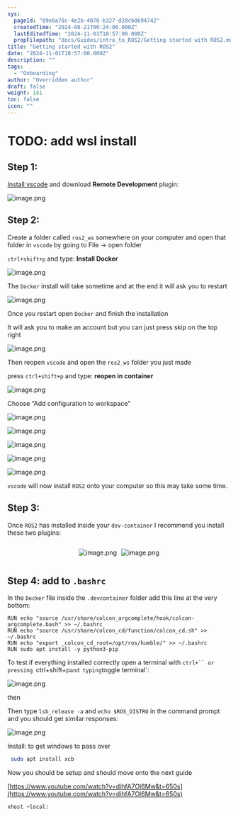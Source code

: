 ```yaml
---
sys:
  pageId: "89e0a78c-4e2b-4070-b327-d28cb0694742"
  createdTime: "2024-08-21T00:24:00.000Z"
  lastEditedTime: "2024-11-01T18:57:00.000Z"
  propFilepath: "docs/Guides/intro_to_ROS2/Getting started with ROS2.md"
title: "Getting started with ROS2"
date: "2024-11-01T18:57:00.000Z"
description: ""
tags:
  - "Onboarding"
author: "Overridden author"
draft: false
weight: 141
toc: false
icon: ""
---
```


# TODO: add wsl install

## Step 1:

[Install vscode](https://code.visualstudio.com/download) and download **Remote Development** plugin:

![image.png](https://prod-files-secure.s3.us-west-2.amazonaws.com/d518164a-d88e-44d1-a4ee-3adb3bd8bce0/efb52993-1881-4a40-b95e-6f020334f022/image.png?X-Amz-Algorithm=AWS4-HMAC-SHA256&X-Amz-Content-Sha256=UNSIGNED-PAYLOAD&X-Amz-Credential=ASIAZI2LB466Z6BAXYFJ%2F20250301%2Fus-west-2%2Fs3%2Faws4_request&X-Amz-Date=20250301T021805Z&X-Amz-Expires=3600&X-Amz-Security-Token=IQoJb3JpZ2luX2VjEGIaCXVzLXdlc3QtMiJHMEUCIQCgaB1qNK84i3j%2FXM352sq1PL0tkiPRkf9IGBjkRRvI0QIgDjMPEbl%2BnOWjNEEo3a5ePMxo90FqGgqDH2hRBWK9KwQqiAQIm%2F%2F%2F%2F%2F%2F%2F%2F%2F%2F%2FARAAGgw2Mzc0MjMxODM4MDUiDDp1KW4%2B5u95NklWmSrcA7i%2BEDDKtRCJzfva8GvINUDJVh7S03vjSt21RLLcBS9vwoW1IovIFGHtCNzZRMBCDIQjKpO7UozK84Mw9bCaThP%2BpsO9zZivR9YBVbBdClnTZL%2BmrLSE%2FpyZM6Lh%2BnmKy0NnEp0m4rtSOb3%2FaiYrv%2FUldLuo%2FOarK1KoFG1uxbqSVjJnzOfJzZKIofqI0%2Bs%2FXLKKS4yCVJhuNRkrKe%2Bw%2BiqVOBvAky7m4mwXjj5zTq8DWYaETinUZNcZUIPS3NSA4a9nTn5y9SNlK1AJdlFW8FyugzCEUGD1P4Jn15ZjpPL1r6GXJnTIq0LTXHhf78MmXlo9lvVon78jNuGgopRlyTVvcSI0zZC%2FHQEjzuBNeXW8al53EU2hrGTV1dtdxpxq4Pod%2FIUGfPUVuX63BxEkr%2Bkex3d8QnUdBX%2BSZ92GkBjOkmDyrl%2FQhyaZTuzmveWfQoLMO12NGSS1OeWEba7Xf%2BLPIaJXuKMXpnshkT2Cs90zymy6LADwDWH%2FWs9Gn34FbC%2F%2BCodfFeZaT5PnOUpBTh3LYZ86iN7aMVi5HPmm3Yy%2FrMTSkbfuQKyEXBmFssdfGPgLN1CfiHqclowtKXDu8TPzwK1mY%2B6asAPY1bg2lSPpAtUS1A1rbH9m3FyAMOvUib4GOqUB7lHNbdV7dqIuhWuKzeu4HRuw8dWZyJW6dFrX4RVSnp7ZlAtZxG1Dlrq7arIaRQ1wpO9skiqyvQQA3Amv74PoQhRYNM3TM0ilh4gwQ2ULYjhbmL%2F0i0ez%2B3yrIJZCdu%2FQOBRrdgUL1UhLj5DN1UwAYKMYkzui5Rdt8sJX4hJwpYbYk2rxfzTEpyLMX8mh7aplUrqIWhczPCnNjB4pEHFCGGULq8zy&X-Amz-Signature=cea964c6719c879771da5e887a9624b3e27207ac6e48a49eb927ae77b44a5291&X-Amz-SignedHeaders=host&x-id=GetObject)

## Step 2:

Create a folder called `ros2_ws` somewhere on your computer and open that folder in `vscode` by going to File → open folder 

`ctrl+shift+p` and type: **Install Docker**

![image.png](https://prod-files-secure.s3.us-west-2.amazonaws.com/d518164a-d88e-44d1-a4ee-3adb3bd8bce0/2269dc0e-1cd5-47ff-bceb-c04ad9b2eab0/image.png?X-Amz-Algorithm=AWS4-HMAC-SHA256&X-Amz-Content-Sha256=UNSIGNED-PAYLOAD&X-Amz-Credential=ASIAZI2LB466Z6BAXYFJ%2F20250301%2Fus-west-2%2Fs3%2Faws4_request&X-Amz-Date=20250301T021805Z&X-Amz-Expires=3600&X-Amz-Security-Token=IQoJb3JpZ2luX2VjEGIaCXVzLXdlc3QtMiJHMEUCIQCgaB1qNK84i3j%2FXM352sq1PL0tkiPRkf9IGBjkRRvI0QIgDjMPEbl%2BnOWjNEEo3a5ePMxo90FqGgqDH2hRBWK9KwQqiAQIm%2F%2F%2F%2F%2F%2F%2F%2F%2F%2F%2FARAAGgw2Mzc0MjMxODM4MDUiDDp1KW4%2B5u95NklWmSrcA7i%2BEDDKtRCJzfva8GvINUDJVh7S03vjSt21RLLcBS9vwoW1IovIFGHtCNzZRMBCDIQjKpO7UozK84Mw9bCaThP%2BpsO9zZivR9YBVbBdClnTZL%2BmrLSE%2FpyZM6Lh%2BnmKy0NnEp0m4rtSOb3%2FaiYrv%2FUldLuo%2FOarK1KoFG1uxbqSVjJnzOfJzZKIofqI0%2Bs%2FXLKKS4yCVJhuNRkrKe%2Bw%2BiqVOBvAky7m4mwXjj5zTq8DWYaETinUZNcZUIPS3NSA4a9nTn5y9SNlK1AJdlFW8FyugzCEUGD1P4Jn15ZjpPL1r6GXJnTIq0LTXHhf78MmXlo9lvVon78jNuGgopRlyTVvcSI0zZC%2FHQEjzuBNeXW8al53EU2hrGTV1dtdxpxq4Pod%2FIUGfPUVuX63BxEkr%2Bkex3d8QnUdBX%2BSZ92GkBjOkmDyrl%2FQhyaZTuzmveWfQoLMO12NGSS1OeWEba7Xf%2BLPIaJXuKMXpnshkT2Cs90zymy6LADwDWH%2FWs9Gn34FbC%2F%2BCodfFeZaT5PnOUpBTh3LYZ86iN7aMVi5HPmm3Yy%2FrMTSkbfuQKyEXBmFssdfGPgLN1CfiHqclowtKXDu8TPzwK1mY%2B6asAPY1bg2lSPpAtUS1A1rbH9m3FyAMOvUib4GOqUB7lHNbdV7dqIuhWuKzeu4HRuw8dWZyJW6dFrX4RVSnp7ZlAtZxG1Dlrq7arIaRQ1wpO9skiqyvQQA3Amv74PoQhRYNM3TM0ilh4gwQ2ULYjhbmL%2F0i0ez%2B3yrIJZCdu%2FQOBRrdgUL1UhLj5DN1UwAYKMYkzui5Rdt8sJX4hJwpYbYk2rxfzTEpyLMX8mh7aplUrqIWhczPCnNjB4pEHFCGGULq8zy&X-Amz-Signature=5b28c14a9ff596670944154cc9e2593f2be5ab0177f2c7cbc5d30463414a922e&X-Amz-SignedHeaders=host&x-id=GetObject)

The `Docker` install will take sometime and at the end it will ask you to restart

![image.png](https://prod-files-secure.s3.us-west-2.amazonaws.com/d518164a-d88e-44d1-a4ee-3adb3bd8bce0/ed233f78-be33-4b1f-b89c-9c346c0e961e/image.png?X-Amz-Algorithm=AWS4-HMAC-SHA256&X-Amz-Content-Sha256=UNSIGNED-PAYLOAD&X-Amz-Credential=ASIAZI2LB466Z6BAXYFJ%2F20250301%2Fus-west-2%2Fs3%2Faws4_request&X-Amz-Date=20250301T021805Z&X-Amz-Expires=3600&X-Amz-Security-Token=IQoJb3JpZ2luX2VjEGIaCXVzLXdlc3QtMiJHMEUCIQCgaB1qNK84i3j%2FXM352sq1PL0tkiPRkf9IGBjkRRvI0QIgDjMPEbl%2BnOWjNEEo3a5ePMxo90FqGgqDH2hRBWK9KwQqiAQIm%2F%2F%2F%2F%2F%2F%2F%2F%2F%2F%2FARAAGgw2Mzc0MjMxODM4MDUiDDp1KW4%2B5u95NklWmSrcA7i%2BEDDKtRCJzfva8GvINUDJVh7S03vjSt21RLLcBS9vwoW1IovIFGHtCNzZRMBCDIQjKpO7UozK84Mw9bCaThP%2BpsO9zZivR9YBVbBdClnTZL%2BmrLSE%2FpyZM6Lh%2BnmKy0NnEp0m4rtSOb3%2FaiYrv%2FUldLuo%2FOarK1KoFG1uxbqSVjJnzOfJzZKIofqI0%2Bs%2FXLKKS4yCVJhuNRkrKe%2Bw%2BiqVOBvAky7m4mwXjj5zTq8DWYaETinUZNcZUIPS3NSA4a9nTn5y9SNlK1AJdlFW8FyugzCEUGD1P4Jn15ZjpPL1r6GXJnTIq0LTXHhf78MmXlo9lvVon78jNuGgopRlyTVvcSI0zZC%2FHQEjzuBNeXW8al53EU2hrGTV1dtdxpxq4Pod%2FIUGfPUVuX63BxEkr%2Bkex3d8QnUdBX%2BSZ92GkBjOkmDyrl%2FQhyaZTuzmveWfQoLMO12NGSS1OeWEba7Xf%2BLPIaJXuKMXpnshkT2Cs90zymy6LADwDWH%2FWs9Gn34FbC%2F%2BCodfFeZaT5PnOUpBTh3LYZ86iN7aMVi5HPmm3Yy%2FrMTSkbfuQKyEXBmFssdfGPgLN1CfiHqclowtKXDu8TPzwK1mY%2B6asAPY1bg2lSPpAtUS1A1rbH9m3FyAMOvUib4GOqUB7lHNbdV7dqIuhWuKzeu4HRuw8dWZyJW6dFrX4RVSnp7ZlAtZxG1Dlrq7arIaRQ1wpO9skiqyvQQA3Amv74PoQhRYNM3TM0ilh4gwQ2ULYjhbmL%2F0i0ez%2B3yrIJZCdu%2FQOBRrdgUL1UhLj5DN1UwAYKMYkzui5Rdt8sJX4hJwpYbYk2rxfzTEpyLMX8mh7aplUrqIWhczPCnNjB4pEHFCGGULq8zy&X-Amz-Signature=78b34fb57b24d5ba37bc834c05eff9d2b24ba611572cdd08236fad380c62d2eb&X-Amz-SignedHeaders=host&x-id=GetObject)

Once you restart open `Docker` and finish the installation

It will ask you to make an account but you can just press skip on the top right

![image.png](https://prod-files-secure.s3.us-west-2.amazonaws.com/d518164a-d88e-44d1-a4ee-3adb3bd8bce0/21010ad9-1659-4fd9-9f59-9932a09b2a3d/image.png?X-Amz-Algorithm=AWS4-HMAC-SHA256&X-Amz-Content-Sha256=UNSIGNED-PAYLOAD&X-Amz-Credential=ASIAZI2LB466Z6BAXYFJ%2F20250301%2Fus-west-2%2Fs3%2Faws4_request&X-Amz-Date=20250301T021805Z&X-Amz-Expires=3600&X-Amz-Security-Token=IQoJb3JpZ2luX2VjEGIaCXVzLXdlc3QtMiJHMEUCIQCgaB1qNK84i3j%2FXM352sq1PL0tkiPRkf9IGBjkRRvI0QIgDjMPEbl%2BnOWjNEEo3a5ePMxo90FqGgqDH2hRBWK9KwQqiAQIm%2F%2F%2F%2F%2F%2F%2F%2F%2F%2F%2FARAAGgw2Mzc0MjMxODM4MDUiDDp1KW4%2B5u95NklWmSrcA7i%2BEDDKtRCJzfva8GvINUDJVh7S03vjSt21RLLcBS9vwoW1IovIFGHtCNzZRMBCDIQjKpO7UozK84Mw9bCaThP%2BpsO9zZivR9YBVbBdClnTZL%2BmrLSE%2FpyZM6Lh%2BnmKy0NnEp0m4rtSOb3%2FaiYrv%2FUldLuo%2FOarK1KoFG1uxbqSVjJnzOfJzZKIofqI0%2Bs%2FXLKKS4yCVJhuNRkrKe%2Bw%2BiqVOBvAky7m4mwXjj5zTq8DWYaETinUZNcZUIPS3NSA4a9nTn5y9SNlK1AJdlFW8FyugzCEUGD1P4Jn15ZjpPL1r6GXJnTIq0LTXHhf78MmXlo9lvVon78jNuGgopRlyTVvcSI0zZC%2FHQEjzuBNeXW8al53EU2hrGTV1dtdxpxq4Pod%2FIUGfPUVuX63BxEkr%2Bkex3d8QnUdBX%2BSZ92GkBjOkmDyrl%2FQhyaZTuzmveWfQoLMO12NGSS1OeWEba7Xf%2BLPIaJXuKMXpnshkT2Cs90zymy6LADwDWH%2FWs9Gn34FbC%2F%2BCodfFeZaT5PnOUpBTh3LYZ86iN7aMVi5HPmm3Yy%2FrMTSkbfuQKyEXBmFssdfGPgLN1CfiHqclowtKXDu8TPzwK1mY%2B6asAPY1bg2lSPpAtUS1A1rbH9m3FyAMOvUib4GOqUB7lHNbdV7dqIuhWuKzeu4HRuw8dWZyJW6dFrX4RVSnp7ZlAtZxG1Dlrq7arIaRQ1wpO9skiqyvQQA3Amv74PoQhRYNM3TM0ilh4gwQ2ULYjhbmL%2F0i0ez%2B3yrIJZCdu%2FQOBRrdgUL1UhLj5DN1UwAYKMYkzui5Rdt8sJX4hJwpYbYk2rxfzTEpyLMX8mh7aplUrqIWhczPCnNjB4pEHFCGGULq8zy&X-Amz-Signature=0a03c0ebe13918c9faabf64711eefeb89254dae27b5525c4ff0939b1e38a6815&X-Amz-SignedHeaders=host&x-id=GetObject)

Then reopen `vscode` and open the `ros2_ws` folder you just made

press `ctrl+shift+p` and type: **reopen in container**

![image.png](https://prod-files-secure.s3.us-west-2.amazonaws.com/d518164a-d88e-44d1-a4ee-3adb3bd8bce0/4e93b8c2-41ad-488c-8095-c74205196118/image.png?X-Amz-Algorithm=AWS4-HMAC-SHA256&X-Amz-Content-Sha256=UNSIGNED-PAYLOAD&X-Amz-Credential=ASIAZI2LB466Z6BAXYFJ%2F20250301%2Fus-west-2%2Fs3%2Faws4_request&X-Amz-Date=20250301T021805Z&X-Amz-Expires=3600&X-Amz-Security-Token=IQoJb3JpZ2luX2VjEGIaCXVzLXdlc3QtMiJHMEUCIQCgaB1qNK84i3j%2FXM352sq1PL0tkiPRkf9IGBjkRRvI0QIgDjMPEbl%2BnOWjNEEo3a5ePMxo90FqGgqDH2hRBWK9KwQqiAQIm%2F%2F%2F%2F%2F%2F%2F%2F%2F%2F%2FARAAGgw2Mzc0MjMxODM4MDUiDDp1KW4%2B5u95NklWmSrcA7i%2BEDDKtRCJzfva8GvINUDJVh7S03vjSt21RLLcBS9vwoW1IovIFGHtCNzZRMBCDIQjKpO7UozK84Mw9bCaThP%2BpsO9zZivR9YBVbBdClnTZL%2BmrLSE%2FpyZM6Lh%2BnmKy0NnEp0m4rtSOb3%2FaiYrv%2FUldLuo%2FOarK1KoFG1uxbqSVjJnzOfJzZKIofqI0%2Bs%2FXLKKS4yCVJhuNRkrKe%2Bw%2BiqVOBvAky7m4mwXjj5zTq8DWYaETinUZNcZUIPS3NSA4a9nTn5y9SNlK1AJdlFW8FyugzCEUGD1P4Jn15ZjpPL1r6GXJnTIq0LTXHhf78MmXlo9lvVon78jNuGgopRlyTVvcSI0zZC%2FHQEjzuBNeXW8al53EU2hrGTV1dtdxpxq4Pod%2FIUGfPUVuX63BxEkr%2Bkex3d8QnUdBX%2BSZ92GkBjOkmDyrl%2FQhyaZTuzmveWfQoLMO12NGSS1OeWEba7Xf%2BLPIaJXuKMXpnshkT2Cs90zymy6LADwDWH%2FWs9Gn34FbC%2F%2BCodfFeZaT5PnOUpBTh3LYZ86iN7aMVi5HPmm3Yy%2FrMTSkbfuQKyEXBmFssdfGPgLN1CfiHqclowtKXDu8TPzwK1mY%2B6asAPY1bg2lSPpAtUS1A1rbH9m3FyAMOvUib4GOqUB7lHNbdV7dqIuhWuKzeu4HRuw8dWZyJW6dFrX4RVSnp7ZlAtZxG1Dlrq7arIaRQ1wpO9skiqyvQQA3Amv74PoQhRYNM3TM0ilh4gwQ2ULYjhbmL%2F0i0ez%2B3yrIJZCdu%2FQOBRrdgUL1UhLj5DN1UwAYKMYkzui5Rdt8sJX4hJwpYbYk2rxfzTEpyLMX8mh7aplUrqIWhczPCnNjB4pEHFCGGULq8zy&X-Amz-Signature=3ddcaca69e9c45727d89ec417a4872ef905dd097fe902686bc49dff8c5012c60&X-Amz-SignedHeaders=host&x-id=GetObject)

Choose “Add configuration to workspace”

![image.png](https://prod-files-secure.s3.us-west-2.amazonaws.com/d518164a-d88e-44d1-a4ee-3adb3bd8bce0/9560b282-5060-4989-ba37-97e7b2c22476/image.png?X-Amz-Algorithm=AWS4-HMAC-SHA256&X-Amz-Content-Sha256=UNSIGNED-PAYLOAD&X-Amz-Credential=ASIAZI2LB466Z6BAXYFJ%2F20250301%2Fus-west-2%2Fs3%2Faws4_request&X-Amz-Date=20250301T021805Z&X-Amz-Expires=3600&X-Amz-Security-Token=IQoJb3JpZ2luX2VjEGIaCXVzLXdlc3QtMiJHMEUCIQCgaB1qNK84i3j%2FXM352sq1PL0tkiPRkf9IGBjkRRvI0QIgDjMPEbl%2BnOWjNEEo3a5ePMxo90FqGgqDH2hRBWK9KwQqiAQIm%2F%2F%2F%2F%2F%2F%2F%2F%2F%2F%2FARAAGgw2Mzc0MjMxODM4MDUiDDp1KW4%2B5u95NklWmSrcA7i%2BEDDKtRCJzfva8GvINUDJVh7S03vjSt21RLLcBS9vwoW1IovIFGHtCNzZRMBCDIQjKpO7UozK84Mw9bCaThP%2BpsO9zZivR9YBVbBdClnTZL%2BmrLSE%2FpyZM6Lh%2BnmKy0NnEp0m4rtSOb3%2FaiYrv%2FUldLuo%2FOarK1KoFG1uxbqSVjJnzOfJzZKIofqI0%2Bs%2FXLKKS4yCVJhuNRkrKe%2Bw%2BiqVOBvAky7m4mwXjj5zTq8DWYaETinUZNcZUIPS3NSA4a9nTn5y9SNlK1AJdlFW8FyugzCEUGD1P4Jn15ZjpPL1r6GXJnTIq0LTXHhf78MmXlo9lvVon78jNuGgopRlyTVvcSI0zZC%2FHQEjzuBNeXW8al53EU2hrGTV1dtdxpxq4Pod%2FIUGfPUVuX63BxEkr%2Bkex3d8QnUdBX%2BSZ92GkBjOkmDyrl%2FQhyaZTuzmveWfQoLMO12NGSS1OeWEba7Xf%2BLPIaJXuKMXpnshkT2Cs90zymy6LADwDWH%2FWs9Gn34FbC%2F%2BCodfFeZaT5PnOUpBTh3LYZ86iN7aMVi5HPmm3Yy%2FrMTSkbfuQKyEXBmFssdfGPgLN1CfiHqclowtKXDu8TPzwK1mY%2B6asAPY1bg2lSPpAtUS1A1rbH9m3FyAMOvUib4GOqUB7lHNbdV7dqIuhWuKzeu4HRuw8dWZyJW6dFrX4RVSnp7ZlAtZxG1Dlrq7arIaRQ1wpO9skiqyvQQA3Amv74PoQhRYNM3TM0ilh4gwQ2ULYjhbmL%2F0i0ez%2B3yrIJZCdu%2FQOBRrdgUL1UhLj5DN1UwAYKMYkzui5Rdt8sJX4hJwpYbYk2rxfzTEpyLMX8mh7aplUrqIWhczPCnNjB4pEHFCGGULq8zy&X-Amz-Signature=b02cbfac577a1a9cc950e3a15b1754544f15d9387a7c85598dee39261b60b679&X-Amz-SignedHeaders=host&x-id=GetObject)

![image.png](https://prod-files-secure.s3.us-west-2.amazonaws.com/d518164a-d88e-44d1-a4ee-3adb3bd8bce0/2ee63f81-886b-48e8-a553-dc6e5eac99e4/image.png?X-Amz-Algorithm=AWS4-HMAC-SHA256&X-Amz-Content-Sha256=UNSIGNED-PAYLOAD&X-Amz-Credential=ASIAZI2LB466Z6BAXYFJ%2F20250301%2Fus-west-2%2Fs3%2Faws4_request&X-Amz-Date=20250301T021805Z&X-Amz-Expires=3600&X-Amz-Security-Token=IQoJb3JpZ2luX2VjEGIaCXVzLXdlc3QtMiJHMEUCIQCgaB1qNK84i3j%2FXM352sq1PL0tkiPRkf9IGBjkRRvI0QIgDjMPEbl%2BnOWjNEEo3a5ePMxo90FqGgqDH2hRBWK9KwQqiAQIm%2F%2F%2F%2F%2F%2F%2F%2F%2F%2F%2FARAAGgw2Mzc0MjMxODM4MDUiDDp1KW4%2B5u95NklWmSrcA7i%2BEDDKtRCJzfva8GvINUDJVh7S03vjSt21RLLcBS9vwoW1IovIFGHtCNzZRMBCDIQjKpO7UozK84Mw9bCaThP%2BpsO9zZivR9YBVbBdClnTZL%2BmrLSE%2FpyZM6Lh%2BnmKy0NnEp0m4rtSOb3%2FaiYrv%2FUldLuo%2FOarK1KoFG1uxbqSVjJnzOfJzZKIofqI0%2Bs%2FXLKKS4yCVJhuNRkrKe%2Bw%2BiqVOBvAky7m4mwXjj5zTq8DWYaETinUZNcZUIPS3NSA4a9nTn5y9SNlK1AJdlFW8FyugzCEUGD1P4Jn15ZjpPL1r6GXJnTIq0LTXHhf78MmXlo9lvVon78jNuGgopRlyTVvcSI0zZC%2FHQEjzuBNeXW8al53EU2hrGTV1dtdxpxq4Pod%2FIUGfPUVuX63BxEkr%2Bkex3d8QnUdBX%2BSZ92GkBjOkmDyrl%2FQhyaZTuzmveWfQoLMO12NGSS1OeWEba7Xf%2BLPIaJXuKMXpnshkT2Cs90zymy6LADwDWH%2FWs9Gn34FbC%2F%2BCodfFeZaT5PnOUpBTh3LYZ86iN7aMVi5HPmm3Yy%2FrMTSkbfuQKyEXBmFssdfGPgLN1CfiHqclowtKXDu8TPzwK1mY%2B6asAPY1bg2lSPpAtUS1A1rbH9m3FyAMOvUib4GOqUB7lHNbdV7dqIuhWuKzeu4HRuw8dWZyJW6dFrX4RVSnp7ZlAtZxG1Dlrq7arIaRQ1wpO9skiqyvQQA3Amv74PoQhRYNM3TM0ilh4gwQ2ULYjhbmL%2F0i0ez%2B3yrIJZCdu%2FQOBRrdgUL1UhLj5DN1UwAYKMYkzui5Rdt8sJX4hJwpYbYk2rxfzTEpyLMX8mh7aplUrqIWhczPCnNjB4pEHFCGGULq8zy&X-Amz-Signature=2518ab6eba70b635a75f4bf95d9a26e1970253452035f09b68542016774dd6fc&X-Amz-SignedHeaders=host&x-id=GetObject)

![image.png](https://prod-files-secure.s3.us-west-2.amazonaws.com/d518164a-d88e-44d1-a4ee-3adb3bd8bce0/ae1580b2-b048-407e-aed9-b584224a7a04/image.png?X-Amz-Algorithm=AWS4-HMAC-SHA256&X-Amz-Content-Sha256=UNSIGNED-PAYLOAD&X-Amz-Credential=ASIAZI2LB466Z6BAXYFJ%2F20250301%2Fus-west-2%2Fs3%2Faws4_request&X-Amz-Date=20250301T021805Z&X-Amz-Expires=3600&X-Amz-Security-Token=IQoJb3JpZ2luX2VjEGIaCXVzLXdlc3QtMiJHMEUCIQCgaB1qNK84i3j%2FXM352sq1PL0tkiPRkf9IGBjkRRvI0QIgDjMPEbl%2BnOWjNEEo3a5ePMxo90FqGgqDH2hRBWK9KwQqiAQIm%2F%2F%2F%2F%2F%2F%2F%2F%2F%2F%2FARAAGgw2Mzc0MjMxODM4MDUiDDp1KW4%2B5u95NklWmSrcA7i%2BEDDKtRCJzfva8GvINUDJVh7S03vjSt21RLLcBS9vwoW1IovIFGHtCNzZRMBCDIQjKpO7UozK84Mw9bCaThP%2BpsO9zZivR9YBVbBdClnTZL%2BmrLSE%2FpyZM6Lh%2BnmKy0NnEp0m4rtSOb3%2FaiYrv%2FUldLuo%2FOarK1KoFG1uxbqSVjJnzOfJzZKIofqI0%2Bs%2FXLKKS4yCVJhuNRkrKe%2Bw%2BiqVOBvAky7m4mwXjj5zTq8DWYaETinUZNcZUIPS3NSA4a9nTn5y9SNlK1AJdlFW8FyugzCEUGD1P4Jn15ZjpPL1r6GXJnTIq0LTXHhf78MmXlo9lvVon78jNuGgopRlyTVvcSI0zZC%2FHQEjzuBNeXW8al53EU2hrGTV1dtdxpxq4Pod%2FIUGfPUVuX63BxEkr%2Bkex3d8QnUdBX%2BSZ92GkBjOkmDyrl%2FQhyaZTuzmveWfQoLMO12NGSS1OeWEba7Xf%2BLPIaJXuKMXpnshkT2Cs90zymy6LADwDWH%2FWs9Gn34FbC%2F%2BCodfFeZaT5PnOUpBTh3LYZ86iN7aMVi5HPmm3Yy%2FrMTSkbfuQKyEXBmFssdfGPgLN1CfiHqclowtKXDu8TPzwK1mY%2B6asAPY1bg2lSPpAtUS1A1rbH9m3FyAMOvUib4GOqUB7lHNbdV7dqIuhWuKzeu4HRuw8dWZyJW6dFrX4RVSnp7ZlAtZxG1Dlrq7arIaRQ1wpO9skiqyvQQA3Amv74PoQhRYNM3TM0ilh4gwQ2ULYjhbmL%2F0i0ez%2B3yrIJZCdu%2FQOBRrdgUL1UhLj5DN1UwAYKMYkzui5Rdt8sJX4hJwpYbYk2rxfzTEpyLMX8mh7aplUrqIWhczPCnNjB4pEHFCGGULq8zy&X-Amz-Signature=67eda7dfc744c1d245d8577800f73af79cca73ff94b34e345a73234a9e975523&X-Amz-SignedHeaders=host&x-id=GetObject)

![image.png](https://prod-files-secure.s3.us-west-2.amazonaws.com/d518164a-d88e-44d1-a4ee-3adb3bd8bce0/53255b28-f75e-430f-b9e3-c0ac8577e42b/image.png?X-Amz-Algorithm=AWS4-HMAC-SHA256&X-Amz-Content-Sha256=UNSIGNED-PAYLOAD&X-Amz-Credential=ASIAZI2LB466Z6BAXYFJ%2F20250301%2Fus-west-2%2Fs3%2Faws4_request&X-Amz-Date=20250301T021805Z&X-Amz-Expires=3600&X-Amz-Security-Token=IQoJb3JpZ2luX2VjEGIaCXVzLXdlc3QtMiJHMEUCIQCgaB1qNK84i3j%2FXM352sq1PL0tkiPRkf9IGBjkRRvI0QIgDjMPEbl%2BnOWjNEEo3a5ePMxo90FqGgqDH2hRBWK9KwQqiAQIm%2F%2F%2F%2F%2F%2F%2F%2F%2F%2F%2FARAAGgw2Mzc0MjMxODM4MDUiDDp1KW4%2B5u95NklWmSrcA7i%2BEDDKtRCJzfva8GvINUDJVh7S03vjSt21RLLcBS9vwoW1IovIFGHtCNzZRMBCDIQjKpO7UozK84Mw9bCaThP%2BpsO9zZivR9YBVbBdClnTZL%2BmrLSE%2FpyZM6Lh%2BnmKy0NnEp0m4rtSOb3%2FaiYrv%2FUldLuo%2FOarK1KoFG1uxbqSVjJnzOfJzZKIofqI0%2Bs%2FXLKKS4yCVJhuNRkrKe%2Bw%2BiqVOBvAky7m4mwXjj5zTq8DWYaETinUZNcZUIPS3NSA4a9nTn5y9SNlK1AJdlFW8FyugzCEUGD1P4Jn15ZjpPL1r6GXJnTIq0LTXHhf78MmXlo9lvVon78jNuGgopRlyTVvcSI0zZC%2FHQEjzuBNeXW8al53EU2hrGTV1dtdxpxq4Pod%2FIUGfPUVuX63BxEkr%2Bkex3d8QnUdBX%2BSZ92GkBjOkmDyrl%2FQhyaZTuzmveWfQoLMO12NGSS1OeWEba7Xf%2BLPIaJXuKMXpnshkT2Cs90zymy6LADwDWH%2FWs9Gn34FbC%2F%2BCodfFeZaT5PnOUpBTh3LYZ86iN7aMVi5HPmm3Yy%2FrMTSkbfuQKyEXBmFssdfGPgLN1CfiHqclowtKXDu8TPzwK1mY%2B6asAPY1bg2lSPpAtUS1A1rbH9m3FyAMOvUib4GOqUB7lHNbdV7dqIuhWuKzeu4HRuw8dWZyJW6dFrX4RVSnp7ZlAtZxG1Dlrq7arIaRQ1wpO9skiqyvQQA3Amv74PoQhRYNM3TM0ilh4gwQ2ULYjhbmL%2F0i0ez%2B3yrIJZCdu%2FQOBRrdgUL1UhLj5DN1UwAYKMYkzui5Rdt8sJX4hJwpYbYk2rxfzTEpyLMX8mh7aplUrqIWhczPCnNjB4pEHFCGGULq8zy&X-Amz-Signature=edfae13c148e6515f271577b689d3cbf67d3623c51d5d0f5af004692be6a19e3&X-Amz-SignedHeaders=host&x-id=GetObject)

![image.png](https://prod-files-secure.s3.us-west-2.amazonaws.com/d518164a-d88e-44d1-a4ee-3adb3bd8bce0/7c562767-5af9-4ffb-97d1-327bcdf4ee00/image.png?X-Amz-Algorithm=AWS4-HMAC-SHA256&X-Amz-Content-Sha256=UNSIGNED-PAYLOAD&X-Amz-Credential=ASIAZI2LB466Z6BAXYFJ%2F20250301%2Fus-west-2%2Fs3%2Faws4_request&X-Amz-Date=20250301T021805Z&X-Amz-Expires=3600&X-Amz-Security-Token=IQoJb3JpZ2luX2VjEGIaCXVzLXdlc3QtMiJHMEUCIQCgaB1qNK84i3j%2FXM352sq1PL0tkiPRkf9IGBjkRRvI0QIgDjMPEbl%2BnOWjNEEo3a5ePMxo90FqGgqDH2hRBWK9KwQqiAQIm%2F%2F%2F%2F%2F%2F%2F%2F%2F%2F%2FARAAGgw2Mzc0MjMxODM4MDUiDDp1KW4%2B5u95NklWmSrcA7i%2BEDDKtRCJzfva8GvINUDJVh7S03vjSt21RLLcBS9vwoW1IovIFGHtCNzZRMBCDIQjKpO7UozK84Mw9bCaThP%2BpsO9zZivR9YBVbBdClnTZL%2BmrLSE%2FpyZM6Lh%2BnmKy0NnEp0m4rtSOb3%2FaiYrv%2FUldLuo%2FOarK1KoFG1uxbqSVjJnzOfJzZKIofqI0%2Bs%2FXLKKS4yCVJhuNRkrKe%2Bw%2BiqVOBvAky7m4mwXjj5zTq8DWYaETinUZNcZUIPS3NSA4a9nTn5y9SNlK1AJdlFW8FyugzCEUGD1P4Jn15ZjpPL1r6GXJnTIq0LTXHhf78MmXlo9lvVon78jNuGgopRlyTVvcSI0zZC%2FHQEjzuBNeXW8al53EU2hrGTV1dtdxpxq4Pod%2FIUGfPUVuX63BxEkr%2Bkex3d8QnUdBX%2BSZ92GkBjOkmDyrl%2FQhyaZTuzmveWfQoLMO12NGSS1OeWEba7Xf%2BLPIaJXuKMXpnshkT2Cs90zymy6LADwDWH%2FWs9Gn34FbC%2F%2BCodfFeZaT5PnOUpBTh3LYZ86iN7aMVi5HPmm3Yy%2FrMTSkbfuQKyEXBmFssdfGPgLN1CfiHqclowtKXDu8TPzwK1mY%2B6asAPY1bg2lSPpAtUS1A1rbH9m3FyAMOvUib4GOqUB7lHNbdV7dqIuhWuKzeu4HRuw8dWZyJW6dFrX4RVSnp7ZlAtZxG1Dlrq7arIaRQ1wpO9skiqyvQQA3Amv74PoQhRYNM3TM0ilh4gwQ2ULYjhbmL%2F0i0ez%2B3yrIJZCdu%2FQOBRrdgUL1UhLj5DN1UwAYKMYkzui5Rdt8sJX4hJwpYbYk2rxfzTEpyLMX8mh7aplUrqIWhczPCnNjB4pEHFCGGULq8zy&X-Amz-Signature=51d9ec674b2317ec822a802ce2f5c3d02848161b91e4c75623a4a61f7b7be855&X-Amz-SignedHeaders=host&x-id=GetObject)

`vscode` will now install `ROS2` onto your computer so this may take some time.

## Step 3:

Once `ROS2` has installed inside your `dev-container` I recommend you install these two plugins:

<div style="display: flex;flex-direction: row; column-gap:10px; max-width: 630px;justify-content: center;">
<div>

![image.png](https://prod-files-secure.s3.us-west-2.amazonaws.com/d518164a-d88e-44d1-a4ee-3adb3bd8bce0/3fc3d550-5a54-4ba1-ba6b-faa01cdb7369/image.png?X-Amz-Algorithm=AWS4-HMAC-SHA256&X-Amz-Content-Sha256=UNSIGNED-PAYLOAD&X-Amz-Credential=ASIAZI2LB466WR3KJGZP%2F20250301%2Fus-west-2%2Fs3%2Faws4_request&X-Amz-Date=20250301T021809Z&X-Amz-Expires=3600&X-Amz-Security-Token=IQoJb3JpZ2luX2VjEGIaCXVzLXdlc3QtMiJHMEUCIDCg%2BH%2F%2FNal5QbdyHeOqZokatNa1jq8sGA%2BQ75UWpsszAiEAykJR%2BgUVzE8%2Fg%2Bst6S8sZijDQPzbOJKU3AT4i7XUxbsqiAQIm%2F%2F%2F%2F%2F%2F%2F%2F%2F%2F%2FARAAGgw2Mzc0MjMxODM4MDUiDPuVtm%2FNze3PHuo34ircA2VoAKyVmhj0NK8MroBINKkBJIDqGObJl2ldsQ3FcjiWirpgq269Uv%2BRpw97dNnAnsE%2BVBmnhbmxnn5%2FYTtiaBUWqPxWZipBlCUGVoyBfwxEz7IhVScrpbLWOYrWENlXFpbSLDkm9xyJQHWec2TPz4%2FLSjYMfidOVA3%2FdCydBTfLGVB62EYcYfz9kG79mpDeivpz85OV%2B33HJem%2Ba0LjkHqRnVNWeyFie2wi7kBpc3jhQj9QdwQsRVKMibkUADkow7B46MWT%2B40NGYuQ%2Bl2oJVUnr4aOe75Oy0NUSHZSE9fbp%2FEN8%2FmpH9tG0kyw3UAEwSQiOvtecTG7uDfe8%2BO%2BOzgwdFK13kjOo6evw1MrrclFiQIBwnnVFSkUbA3jqWo1ZBP8QWiOJmQ0tjz6lHX8IQ9LAc%2Fg9AvL0B7xiVGMCoPH49I3F1aCVSjEAME6v0jEmOPC%2FgkIMbhRiykaMwFRDzw%2F3NzzmEPqPGcTXiygpbQqEtGy0dySl5mKtlZR01DqxR4lX5HUsF1ncteeX7TjXG%2BeIkmmiOX46X55Jjkc6%2FqMpCLJ9Va30%2BjK0ICZRE3JmqbSHKnKF8tUPAa08RE11CJEn7WZPL5H8Ib1lvUf0FLyMtDDXG79dpD8kAbtMIrVib4GOqUBb%2B36SjLWqlKlJdAEu1i4hsef7yg%2FIejJkVCzpaaa1oAkwdk7oAXwLnVlnINUYf1O89gArXFLkZpdaTzbVywMRaoG2w23WC%2B2gIl4st3vkqVIzZyvyT6o6pyB7iXo46l4aqu8UUKHFZrQaxVkYej4S%2B9ATnLQTAhgOhllqwjwtPhDsopwSfzi3PWRNJvvKG1eRc2dSayz1agXLo4Ap8y94IimDKN%2F&X-Amz-Signature=1764c3fe16bc2783bb088124ada421d32a04814c1e29f63c07a166dd657cd8e3&X-Amz-SignedHeaders=host&x-id=GetObject)

</div>
<div>

![image.png](https://prod-files-secure.s3.us-west-2.amazonaws.com/d518164a-d88e-44d1-a4ee-3adb3bd8bce0/d994cc66-13c2-4093-a5a3-f84cf4601a82/image.png?X-Amz-Algorithm=AWS4-HMAC-SHA256&X-Amz-Content-Sha256=UNSIGNED-PAYLOAD&X-Amz-Credential=ASIAZI2LB466T7NZZ46P%2F20250301%2Fus-west-2%2Fs3%2Faws4_request&X-Amz-Date=20250301T021809Z&X-Amz-Expires=3600&X-Amz-Security-Token=IQoJb3JpZ2luX2VjEGIaCXVzLXdlc3QtMiJHMEUCIQCG8LLrv7D%2BJA2ap7tEezRhbNCnykAOOZnry7Xc0so%2BKgIgS7foXhAaciD8zqiR4itJazrJHPrxRuC7jSrRHjzIsWIqiAQIm%2F%2F%2F%2F%2F%2F%2F%2F%2F%2F%2FARAAGgw2Mzc0MjMxODM4MDUiDJ70EYD0UWh19yiqeSrcAw8FgWlIUzmsaeXWxsJDj5c3JwShNISaVltJMqwbjC9cKPt60oWpAOV5OvVl9bVyi19PBU1agOFAAAR2RkyIpjfm5gMxmB4pClrqTslwB2rzIR%2BzphBr9fE3xcXowaWonPgCv%2FSUYwkvL4pMaZlRh1QC95PFtxfSpuChv8QAShH2ybFMJT%2BInybT2wKffB0jaiC8MwNKXe2UeBMY0nLOPqxIzglZCa9ZatAX6XwghsU1MI2yyr1nM6cuU1L65htIKjZHm8EmwEfAxzqYQy0Lcm%2BphNpVEtLdYkNMGaJK6TO1zKr9KVrea26%2FsaUJbWteurh9x4h91DR7QWp21idX%2F870%2BrvX%2FGpT2oqEOo%2BJSvQnQzH9jyc6cEOQhZN4t2oPYsc9oyQvNtRQfxIKWyXgBQgBl2WuojVqnnI9Izj0pIZeV%2B0golENWGjEiQOUM5Cjk9wVGUcKm3cwk1FzFOsSVDltK7J67XXVd%2FWmtDVVAhS%2FryNDbJe9a3Gw5kNX1EaiRa8S7J%2BQFE86ad%2FCjr2JccF7yhPN7CzA9cz3K7FTluHSaIY2o1HwipCX%2FunM%2BCHx8w49y1PnagKM6qNrsKastw7pBNgnhHhWLKeYpW1pqlsAcCoyfZj3QvHep%2FJYMIzVib4GOqUB6ABkuvWRt3ovsGlMLnifUpxBB534r0jDj2ElP%2FnZSq1QPJaF0giEkpserX%2F0MksklWnqY9kePMULWJc8hiySrgNlQqL18oXQx%2BBj9ZIgCVyN1c0N%2F3yO9cJPtN1RjSJXdcJCNHJMuOQFIcIxx0rLuDMZzddaK0nqt%2BWf%2BAOmCuaK%2BcVD%2B%2Fr34tSJjZO43LP7n4x4npPL2HhPyxjYN0Ky66X144IA&X-Amz-Signature=7a2e08f02a6e6cf2b5e4081821dd79317ce679671e38180aadffde661a4b1248&X-Amz-SignedHeaders=host&x-id=GetObject)

</div>
</div>

## Step 4: add to `.bashrc`

In the `Docker` file inside the `.devcontainer` folder add this line at the very bottom: 

```docker
RUN echo "source /usr/share/colcon_argcomplete/hook/colcon-argcomplete.bash" >> ~/.bashrc
RUN echo "source /usr/share/colcon_cd/function/colcon_cd.sh" >> ~/.bashrc
RUN echo "export _colcon_cd_root=/opt/ros/humble/" >> ~/.bashrc
RUN sudo apt install -y python3-pip 
```

To test if everything installed correctly open a terminal with `ctrl+`` or pressing `ctrl+shift+p` and typing `toggle terminal`:

![image.png](https://prod-files-secure.s3.us-west-2.amazonaws.com/d518164a-d88e-44d1-a4ee-3adb3bd8bce0/6a4943d8-b04e-4c02-9a58-775f3384d1a5/image.png?X-Amz-Algorithm=AWS4-HMAC-SHA256&X-Amz-Content-Sha256=UNSIGNED-PAYLOAD&X-Amz-Credential=ASIAZI2LB466Z6BAXYFJ%2F20250301%2Fus-west-2%2Fs3%2Faws4_request&X-Amz-Date=20250301T021805Z&X-Amz-Expires=3600&X-Amz-Security-Token=IQoJb3JpZ2luX2VjEGIaCXVzLXdlc3QtMiJHMEUCIQCgaB1qNK84i3j%2FXM352sq1PL0tkiPRkf9IGBjkRRvI0QIgDjMPEbl%2BnOWjNEEo3a5ePMxo90FqGgqDH2hRBWK9KwQqiAQIm%2F%2F%2F%2F%2F%2F%2F%2F%2F%2F%2FARAAGgw2Mzc0MjMxODM4MDUiDDp1KW4%2B5u95NklWmSrcA7i%2BEDDKtRCJzfva8GvINUDJVh7S03vjSt21RLLcBS9vwoW1IovIFGHtCNzZRMBCDIQjKpO7UozK84Mw9bCaThP%2BpsO9zZivR9YBVbBdClnTZL%2BmrLSE%2FpyZM6Lh%2BnmKy0NnEp0m4rtSOb3%2FaiYrv%2FUldLuo%2FOarK1KoFG1uxbqSVjJnzOfJzZKIofqI0%2Bs%2FXLKKS4yCVJhuNRkrKe%2Bw%2BiqVOBvAky7m4mwXjj5zTq8DWYaETinUZNcZUIPS3NSA4a9nTn5y9SNlK1AJdlFW8FyugzCEUGD1P4Jn15ZjpPL1r6GXJnTIq0LTXHhf78MmXlo9lvVon78jNuGgopRlyTVvcSI0zZC%2FHQEjzuBNeXW8al53EU2hrGTV1dtdxpxq4Pod%2FIUGfPUVuX63BxEkr%2Bkex3d8QnUdBX%2BSZ92GkBjOkmDyrl%2FQhyaZTuzmveWfQoLMO12NGSS1OeWEba7Xf%2BLPIaJXuKMXpnshkT2Cs90zymy6LADwDWH%2FWs9Gn34FbC%2F%2BCodfFeZaT5PnOUpBTh3LYZ86iN7aMVi5HPmm3Yy%2FrMTSkbfuQKyEXBmFssdfGPgLN1CfiHqclowtKXDu8TPzwK1mY%2B6asAPY1bg2lSPpAtUS1A1rbH9m3FyAMOvUib4GOqUB7lHNbdV7dqIuhWuKzeu4HRuw8dWZyJW6dFrX4RVSnp7ZlAtZxG1Dlrq7arIaRQ1wpO9skiqyvQQA3Amv74PoQhRYNM3TM0ilh4gwQ2ULYjhbmL%2F0i0ez%2B3yrIJZCdu%2FQOBRrdgUL1UhLj5DN1UwAYKMYkzui5Rdt8sJX4hJwpYbYk2rxfzTEpyLMX8mh7aplUrqIWhczPCnNjB4pEHFCGGULq8zy&X-Amz-Signature=24476d7679f7d6162fd180d7113c1303f4a677ee7cd9e14fda31613e58548048&X-Amz-SignedHeaders=host&x-id=GetObject)

then 

Then type `lsb_release -a` and `echo $ROS_DISTRO` in the command prompt and you should get similar responses:

![image.png](https://prod-files-secure.s3.us-west-2.amazonaws.com/d518164a-d88e-44d1-a4ee-3adb3bd8bce0/3e635dec-a805-4e85-8b9e-d000e5b71a4e/image.png?X-Amz-Algorithm=AWS4-HMAC-SHA256&X-Amz-Content-Sha256=UNSIGNED-PAYLOAD&X-Amz-Credential=ASIAZI2LB466Z6BAXYFJ%2F20250301%2Fus-west-2%2Fs3%2Faws4_request&X-Amz-Date=20250301T021805Z&X-Amz-Expires=3600&X-Amz-Security-Token=IQoJb3JpZ2luX2VjEGIaCXVzLXdlc3QtMiJHMEUCIQCgaB1qNK84i3j%2FXM352sq1PL0tkiPRkf9IGBjkRRvI0QIgDjMPEbl%2BnOWjNEEo3a5ePMxo90FqGgqDH2hRBWK9KwQqiAQIm%2F%2F%2F%2F%2F%2F%2F%2F%2F%2F%2FARAAGgw2Mzc0MjMxODM4MDUiDDp1KW4%2B5u95NklWmSrcA7i%2BEDDKtRCJzfva8GvINUDJVh7S03vjSt21RLLcBS9vwoW1IovIFGHtCNzZRMBCDIQjKpO7UozK84Mw9bCaThP%2BpsO9zZivR9YBVbBdClnTZL%2BmrLSE%2FpyZM6Lh%2BnmKy0NnEp0m4rtSOb3%2FaiYrv%2FUldLuo%2FOarK1KoFG1uxbqSVjJnzOfJzZKIofqI0%2Bs%2FXLKKS4yCVJhuNRkrKe%2Bw%2BiqVOBvAky7m4mwXjj5zTq8DWYaETinUZNcZUIPS3NSA4a9nTn5y9SNlK1AJdlFW8FyugzCEUGD1P4Jn15ZjpPL1r6GXJnTIq0LTXHhf78MmXlo9lvVon78jNuGgopRlyTVvcSI0zZC%2FHQEjzuBNeXW8al53EU2hrGTV1dtdxpxq4Pod%2FIUGfPUVuX63BxEkr%2Bkex3d8QnUdBX%2BSZ92GkBjOkmDyrl%2FQhyaZTuzmveWfQoLMO12NGSS1OeWEba7Xf%2BLPIaJXuKMXpnshkT2Cs90zymy6LADwDWH%2FWs9Gn34FbC%2F%2BCodfFeZaT5PnOUpBTh3LYZ86iN7aMVi5HPmm3Yy%2FrMTSkbfuQKyEXBmFssdfGPgLN1CfiHqclowtKXDu8TPzwK1mY%2B6asAPY1bg2lSPpAtUS1A1rbH9m3FyAMOvUib4GOqUB7lHNbdV7dqIuhWuKzeu4HRuw8dWZyJW6dFrX4RVSnp7ZlAtZxG1Dlrq7arIaRQ1wpO9skiqyvQQA3Amv74PoQhRYNM3TM0ilh4gwQ2ULYjhbmL%2F0i0ez%2B3yrIJZCdu%2FQOBRrdgUL1UhLj5DN1UwAYKMYkzui5Rdt8sJX4hJwpYbYk2rxfzTEpyLMX8mh7aplUrqIWhczPCnNjB4pEHFCGGULq8zy&X-Amz-Signature=88bfa9ec8265547778ab56c1e2ce4c2230da66c7857818c1032a5dbf824347bc&X-Amz-SignedHeaders=host&x-id=GetObject)

Install:  to get windows to pass over

```bash
 sudo apt install xcb
```

Now you should be setup and should move onto the next guide 

[https://www.youtube.com/watch?v=dihfA7Ol6Mw&t=650s](https://www.youtube.com/watch?v=dihfA7Ol6Mw&t=650s)

```python
xhost +local:
```

